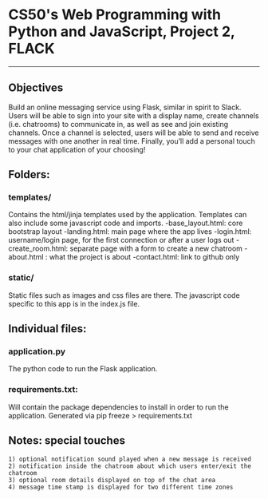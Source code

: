 # CS50's Web Programming with Python and JavaScript, Project 2, FLACK

---

## Objectives
Build an online messaging service using Flask, similar in spirit to Slack. 
Users will be able to sign into your site with a display name, create channels (i.e. chatrooms) to communicate in, as well as see and join existing channels. 
Once a channel is selected, users will be able to send and receive messages with one another in real time. 
Finally, you’ll add a personal touch to your chat application of your choosing!


## Folders:
### templates/ 
Contains the html/jinja templates used by the application. Templates can also include some javascript code and imports.
-base_layout.html: core bootstrap layout
-landing.html: main page where the app lives
-login.html: username/login page, for the first connection or after a user logs out
-create_room.html: separate page with a form to create a new chatroom
-about.html : what the project is about
-contact.html: link to github only 
### static/
Static files such as images and css files are there. 
The javascript code specific to this app is in the index.js file. 

## Individual files:

### application.py 
The python code to run the Flask application.

### requirements.txt:
Will contain the package dependencies to install in order to run the application. 
Generated via pip freeze > requirements.txt

## Notes: special touches 
    1) optional notification sound played when a new message is received
    2) notification inside the chatroom about which users enter/exit the chatroom
    3) optional room details displayed on top of the chat area
	4) message time stamp is displayed for two different time zones